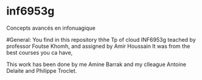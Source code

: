# inf6953g
Concepts avancés en infonuagique

#General:
You find in this repository thhe Tp of cloud INF6953g teached by professor Foutse Khomh, and assigned by Amir Houssain
It was from the best courses you ca have,

This work has been done by me Amine Barrak and my clleague Antoine Delaite and Philippe Troclet.
